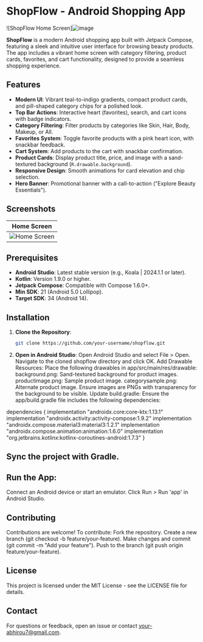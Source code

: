 # ShopFlow - Android Shopping App

![ShopFlow Home Screen]![image](https://github.com/user-attachments/assets/6a134dd6-96a0-4d0c-91ca-cb7c11c0d3aa)

**ShopFlow** is a modern Android shopping app built with Jetpack Compose, featuring a sleek and intuitive user interface for browsing beauty products. The app includes a vibrant home screen with category filtering, product cards, favorites, and cart functionality, designed to provide a seamless shopping experience.

## Features

- **Modern UI**: Vibrant teal-to-indigo gradients, compact product cards, and pill-shaped category chips for a polished look.
- **Top Bar Actions**: Interactive heart (favorites), search, and cart icons with badge indicators.
- **Category Filtering**: Filter products by categories like Skin, Hair, Body, Makeup, or All.
- **Favorites System**: Toggle favorite products with a pink heart icon, with snackbar feedback.
- **Cart System**: Add products to the cart with snackbar confirmation.
- **Product Cards**: Display product title, price, and image with a sand-textured background (`R.drawable.background`).
- **Responsive Design**: Smooth animations for card elevation and chip selection.
- **Hero Banner**: Promotional banner with a call-to-action ("Explore Beauty Essentials").

## Screenshots

| Home Screen |
|-------------|
| ![Home Screen](https://github.com/user-attachments/assets/e0f41bda-fcfe-4ef2-9d8c-1291e8be2761) |

## Prerequisites

- **Android Studio**: Latest stable version (e.g., Koala | 2024.1.1 or later).
- **Kotlin**: Version 1.9.0 or higher.
- **Jetpack Compose**: Compatible with Compose 1.6.0+.
- **Min SDK**: 21 (Android 5.0 Lollipop).
- **Target SDK**: 34 (Android 14).

## Installation

1. **Clone the Repository**:
   ```bash
   git clone https://github.com/your-username/shopflow.git
2. **Open in Android Studio**:
Open Android Studio and select File > Open.
Navigate to the cloned shopflow directory and click OK.
Add Drawable Resources:
Place the following drawables in app/src/main/res/drawable:
background.png: Sand-textured background for product images.
productimage.png: Sample product image.
categorysample.png: Alternate product image.
Ensure images are PNGs with transparency for the background to be visible.
Update build.gradle: Ensure the app/build.gradle file includes the following dependencies:

dependencies {
    implementation "androidx.core:core-ktx:1.13.1"
    implementation "androidx.activity:activity-compose:1.9.2"
    implementation "androidx.compose.material3:material3:1.2.1"
    implementation "androidx.compose.animation:animation:1.6.0"
    implementation "org.jetbrains.kotlinx:kotlinx-coroutines-android:1.7.3"
}

## Sync the project with Gradle.
## Run the App:
Connect an Android device or start an emulator.
Click Run > Run 'app' in Android Studio.

## Contributing
Contributions are welcome! To contribute:
Fork the repository.
Create a new branch (git checkout -b feature/your-feature).
Make changes and commit (git commit -m "Add your feature").
Push to the branch (git push origin feature/your-feature).
## License
This project is licensed under the MIT License - see the LICENSE file for details.

## Contact

For questions or feedback, open an issue or contact your-abhirou7@gmail.com.
